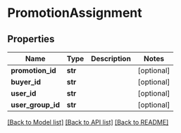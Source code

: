 # PromotionAssignment

## Properties
Name | Type | Description | Notes
------------ | ------------- | ------------- | -------------
**promotion_id** | **str** |  | [optional] 
**buyer_id** | **str** |  | [optional] 
**user_id** | **str** |  | [optional] 
**user_group_id** | **str** |  | [optional] 

[[Back to Model list]](../README.md#documentation-for-models) [[Back to API list]](../README.md#documentation-for-api-endpoints) [[Back to README]](../README.md)



